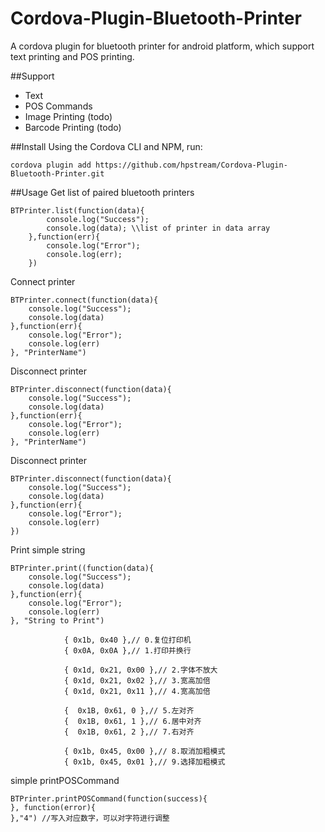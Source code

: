 # Cordova-Plugin-Bluetooth-Printer
A cordova plugin for bluetooth printer for android platform, which support text printing and POS printing.

##Support
- Text
- POS Commands
- Image Printing (todo)
- Barcode Printing (todo)

##Install
Using the Cordova CLI and NPM, run:

```
cordova plugin add https://github.com/hpstream/Cordova-Plugin-Bluetooth-Printer.git
```



##Usage
Get list of paired bluetooth printers

```
BTPrinter.list(function(data){
        console.log("Success");
        console.log(data); \\list of printer in data array
    },function(err){
        console.log("Error");
        console.log(err);
    })
```


Connect printer

```
BTPrinter.connect(function(data){
	console.log("Success");
	console.log(data)
},function(err){
	console.log("Error");
	console.log(err)
}, "PrinterName")
```


Disconnect printer

```
BTPrinter.disconnect(function(data){
	console.log("Success");
	console.log(data)
},function(err){
	console.log("Error");
	console.log(err)
}, "PrinterName")
```


Disconnect printer

```
BTPrinter.disconnect(function(data){
	console.log("Success");
	console.log(data)
},function(err){
	console.log("Error");
	console.log(err)
})
```


Print simple string

```
BTPrinter.print((function(data){
    console.log("Success");
    console.log(data)
},function(err){
    console.log("Error");
    console.log(err)
}, "String to Print")
```

				{ 0x1b, 0x40 },// 0.复位打印机    
				{ 0x0A, 0x0A },// 1.打印并换行
    		
                { 0x1d, 0x21, 0x00 },// 2.字体不放大    
                { 0x1d, 0x21, 0x02 },// 3.宽高加倍    
                { 0x1d, 0x21, 0x11 },// 4.宽高加倍    

                {  0x1B, 0x61, 0 },// 5.左对齐
                {  0x1B, 0x61, 1 },// 6.居中对齐
                {  0x1B, 0x61, 2 },// 7.右对齐

                { 0x1b, 0x45, 0x00 },// 8.取消加粗模式
                { 0x1b, 0x45, 0x01 },// 9.选择加粗模式
simple printPOSCommand

```
BTPrinter.printPOSCommand(function(success){
}, function(error){
},"4") //写入对应数字，可以对字符进行调整
```